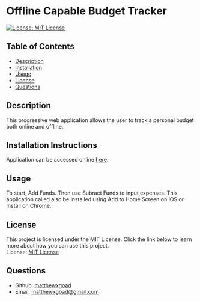 # Offline Capable Budget Tracker

[![License: MIT License](https://img.shields.io/badge/License-MIT-yellow.svg)](https://opensource.org/licenses/MIT)

## Table of Contents
- [Description](#description)
- [Installation](#installation)
- [Usage](#usage)
- [License](#license)
- [Questions](#questions)

## Description

This progressive web application allows the user to track a personal budget both online and offline. 

## Installation Instructions

Application can be accessed online [here](https://budget-tracker-mg.herokuapp.com/). 

## Usage

To start, Add Funds. Then use Subract Funds to input expenses. This application called also be installed using Add to Home Screen on iOS or Install on Chrome.  

## License 

This project is licensed under the MIT License. Click the link below to learn more about how you can use this project.  
License: [MIT License](https://opensource.org/licenses/MIT)

## Questions

* Github: [matthewxgoad](https://github.com/matthewxgoad)  
* Email: [matthewxgoad@gmail.com](mailto:matthewxgoad@gmail.com)
